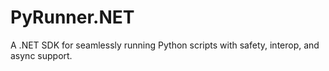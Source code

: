 # PyRunner.NET
A .NET SDK for seamlessly running Python scripts with safety, interop, and async support.
